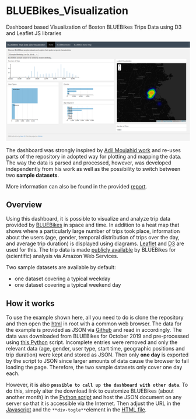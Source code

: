 # BLUEBikes_Visualization
Dashboard based Visualization of Boston BLUEBikes Trips Data using D3 and Leaflet JS libraries

![BLUEBikes Geovisualization Dashboard](https://github.com/lukasValentin/BLUEBikes_Visualization/blob/master/example_dashboard.png)

The dashboard was strongly inspired by [Adil Moujahid work](https://github.com/adilmoujahid/kaggle-talkingdata-visualization) and re-uses parts of the repository in adopted way for plotting and mapping the data. The way the data is parsed and processed, however, was developed independently from his work as well as the possibility to switch between two **sample datasets**.

More information can also be found in the provided [report](https://github.com/lukasValentin/BLUEBikes_Visualization/blob/master/FinalReport_Geovisualization.pdf).

## Overview
Using this dashboard, it is possible to visualize and analyze trip data provided by [BLUEBikes](https://www.bluebikes.com/) in space and time. In addition to a heat map that shows where a particularly large number of trips took place, information about the users (age, gender, temporal distribution of trips over the day, and average trip duration) is displayed using diagrams. [Leaflet](https://leafletjs.com/) and [D3](https://d3js.org/) are used for this. The trip data is made [publicly available](https://www.bluebikes.com/system-data) by BLUEBikes for (scientific) analysis via Amazon Web Services.

Two sample datasets are available by default:

- one dataset covering a typical weekday
- one dataset covering a typical weekend day

## How it works
To use the example shown here, all you need to do is clone the repository and then open the [html](https://github.com/lukasValentin/BLUEBikes_Visualization/blob/master/BLUEBikesDashboard.html) in root with a common web browser. The data for the example is provided as JSON via [Github](https://raw.githubusercontent.com/lukasValentin/BLUEBikes_Visualization/master/sampleData/BLUEBikes.json) and read in accordingly. The data was downloaded from BLUEBikes for October 2019 and pre-processed using [this Python](https://github.com/lukasValentin/BLUEBikes_Visualization/blob/master/sampleData/prepare_bluebikes_tripsdata.py) script. Incomplete entries were removed and only the relevant data (age, gender, user type, start time, geographic positions and trip duration) were kept and stored as JSON. Then only **one day** is exported by the script to JSON since larger amounts of data cause the browser to fail loading the page. Therefore, the two sample datasets only cover one day each.

However, it is also **`possible to call up the dashboard with other data`**. To do this, simply alter the download link to customize BLUEBikes (about another month) in the [Python script](https://github.com/lukasValentin/BLUEBikes_Visualization/blob/master/sampleData/prepare_bluebikes_tripsdata.py) and host the JSON document on any server so that it is accessible via the Internet. Then adjust the URL in the [Javascript](https://github.com/lukasValentin/BLUEBikes_Visualization/blob/master/static/js/graphs.js) and the `**div-togle**`element in the [HTML file](https://github.com/lukasValentin/BLUEBikes_Visualization/blob/master/BLUEBikesDashboard.html).

